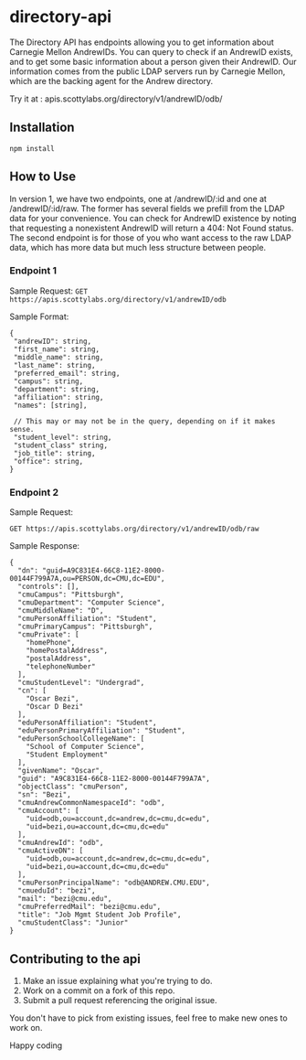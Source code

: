 # directory-api
The Directory API has endpoints allowing you to get information about Carnegie Mellon AndrewIDs. You can query to check if an AndrewID exists, and to get some basic information about a person given their AndrewID. Our information comes from the public LDAP servers run by Carnegie Mellon, which are the backing agent for the Andrew directory.

Try it at :  apis.scottylabs.org/directory/v1/andrewID/odb/


## Installation
```
npm install
```
## How to Use

In version 1, we have two endpoints, one at /andrewID/:id and one at /andrewID/:id/raw. The former has several fields we prefill from the LDAP data for your convenience. You can check for AndrewID existence by noting that requesting a nonexistent AndrewID will return a 404: Not Found status. The second endpoint is for those of you who want access to the raw LDAP data, which has more data but much less structure between people.


### Endpoint 1
Sample Request:
```GET https://apis.scottylabs.org/directory/v1/andrewID/odb```

Sample Format:
 ```
 {
  "andrewID": string,
  "first_name": string,
  "middle_name": string,
  "last_name": string,
  "preferred_email": string,
  "campus": string,
  "department": string,
  "affiliation": string,
  "names": [string],

  // This may or may not be in the query, depending on if it makes sense.
  "student_level": string,
  "student_class" string,
  "job_title": string,
  "office": string,
}
```
### Endpoint 2

Sample Request:

```GET https://apis.scottylabs.org/directory/v1/andrewID/odb/raw```

Sample Response:
```
{
  "dn": "guid=A9C831E4-66C8-11E2-8000-00144F799A7A,ou=PERSON,dc=CMU,dc=EDU",
  "controls": [],
  "cmuCampus": "Pittsburgh",
  "cmuDepartment": "Computer Science",
  "cmuMiddleName": "D",
  "cmuPersonAffiliation": "Student",
  "cmuPrimaryCampus": "Pittsburgh",
  "cmuPrivate": [
    "homePhone",
    "homePostalAddress",
    "postalAddress",
    "telephoneNumber"
  ],
  "cmuStudentLevel": "Undergrad",
  "cn": [
    "Oscar Bezi",
    "Oscar D Bezi"
  ],
  "eduPersonAffiliation": "Student",
  "eduPersonPrimaryAffiliation": "Student",
  "eduPersonSchoolCollegeName": [
    "School of Computer Science",
    "Student Employment"
  ],
  "givenName": "Oscar",
  "guid": "A9C831E4-66C8-11E2-8000-00144F799A7A",
  "objectClass": "cmuPerson",
  "sn": "Bezi",
  "cmuAndrewCommonNamespaceId": "odb",
  "cmuAccount": [
    "uid=odb,ou=account,dc=andrew,dc=cmu,dc=edu",
    "uid=bezi,ou=account,dc=cmu,dc=edu"
  ],
  "cmuAndrewId": "odb",
  "cmuActiveDN": [
    "uid=odb,ou=account,dc=andrew,dc=cmu,dc=edu",
    "uid=bezi,ou=account,dc=cmu,dc=edu"
  ],
  "cmuPersonPrincipalName": "odb@ANDREW.CMU.EDU",
  "cmueduId": "bezi",
  "mail": "bezi@cmu.edu",
  "cmuPreferredMail": "bezi@cmu.edu",
  "title": "Job Mgmt Student Job Profile",
  "cmuStudentClass": "Junior"
}
```

## Contributing to the api
1. Make an issue explaining what you're trying to do.
2. Work on a commit on a fork of this repo.
3. Submit a pull request referencing the original issue.

You don't have to pick from existing issues, feel free to make new ones to work on.

Happy coding

